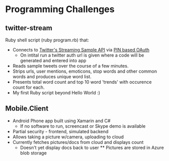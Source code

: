 # Programming Challenges

## twitter-stream
Ruby shell script (ruby program.rb) that:
* Connects to [Twitter's Streaming Sample API](https://dev.twitter.com/streaming/reference/get/statuses/sample) via [PIN based OAuth](https://dev.twitter.com/oauth/pin-based)
  * On intital run a twitter auth url is given where a code will be generated and entered into app
* Reads sample tweets over the course of a few minutes.
* Strips urls, user mentions, emoticons, stop words and other common words and produces unique word list.
* Presents total word count and top 10 word 'trends' with occurence count for each.
* My first Ruby script beyond Hello World :)

## Mobile.Client

* Android Phone app built using Xamarin and C#
  * If no software to run, screencast or Skype demo is available
* Partial security - frontend, simulated backend
* Allows taking a picture w/camera, uploading to cloud
* Currently fetches pictures/docs from cloud and displays count
  * Doesn't yet display docs back to user
** Pictures are stored in Azure blob storage